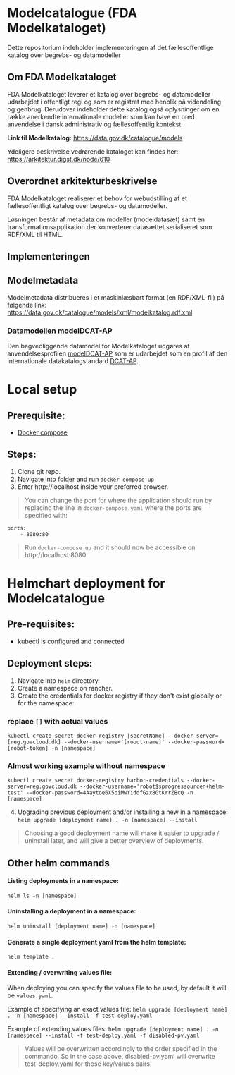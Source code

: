 # Modelcatalogue (FDA Modelkataloget)
Dette repositorium indeholder implementeringen af det fællesoffentlige katalog over begrebs- og datamodeller

## Om FDA Modelkataloget
FDA Modelkataloget leverer et katalog over begrebs- og datamodeller udarbejdet i offentligt regi og som er registret med henblik på videndeling og genbrug. Derudover indeholder dette katalog også oplysninger om en række anerkendte internationale modeller som kan have en bred anvendelse i dansk administrativ og fællesoffentlig kontekst. 

**Link til Modelkatalog:** 
https://data.gov.dk/catalogue/models 

Ydeligere beskrivelse vedrørende kataloget kan findes her: 
https://arkitektur.digst.dk/node/610 

## Overordnet arkitekturbeskrivelse
FDA Modelkataloget realiserer et behov for webudstilling af et fællesoffentligt katalog over begrebs- og datamodeller. 

Løsningen består af metadata om modeller (modeldatasæt) samt en transformationsapplikation der konverterer datasættet serialiseret som RDF/XML til HTML.

## Implementeringen

## Modelmetadata
Modelmetadata distribueres i et maskinlæsbart format (en RDF/XML-fil) på følgende link: https://data.gov.dk/catalogue/models/xml/modelkatalog.rdf.xml

### Datamodellen modelDCAT-AP
Den bagvedliggende datamodel for Modelkataloget udgøres af anvendelsesprofilen [modelDCAT-AP](https://github.com/digst/modelDCAT-AP) som er udarbejdet som en profil af den internationale datakatalogstandard [DCAT-AP](https://joinup.ec.europa.eu/solution/dcat-application-profile-data-portals-europe). 



# Local setup

## Prerequisite:
 - [Docker compose](https://docs.docker.com/compose/install)

## Steps:
1.  Clone git repo.
2.  Navigate into folder and run `docker compose up`
3.  Enter http://localhost inside your preferred browser.

> You can change the port for where the application should run by replacing the line in `docker-compose.yaml` where the ports are specified with:
```
ports: 
    - 8080:80
```
> Run `docker-compose up` and it should now be accessible on http://localhost:8080.


# Helmchart deployment for Modelcatalogue

## Pre-requisites:
- kubectl is configured and connected


## Deployment steps:

1. Navigate into `helm` directory.
2. Create a namespace on rancher.
3. Create the credentials for docker registry if they don't exist globally or for the namespace:

### replace `[]` with actual values
`kubectl create secret docker-registry [secretName] --docker-server=[reg.govcloud.dk] --docker-username='[robot-name]' --docker-password=[robot-token] -n [namespace]`


### Almost working example without namespace
`kubectl create secret docker-registry harbor-credentials --docker-server=reg.govcloud.dk --docker-username='robot$sprogressourcen+helm-test' --docker-password=4Aaytoe6X5oiMwYiddfGzx8GtKrrZBcQ -n [namespace]`

4. Upgrading previous deployment and/or installing a new in a namespace:
`helm upgrade [deployment name] . -n [namespace] --install`


> Choosing a good deployment name will make it easier to upgrade / uninstall later, and will give a better overview of deployments.



## Other helm commands

#### Listing deployments in a namespace:
`helm ls -n [namespace]`

#### Uninstalling a deployment in a namespace:
`helm uninstall [deployment name] -n [namespace]`

#### Generate a single deployment yaml from the helm template:
`helm template .`


#### Extending / overwriting values file:
When deploying you can specify the values file to be used, by default it will be `values.yaml`.

Example of specifying an exact values file:
`helm upgrade [deployment name] . -n [namespace] --install -f test-deploy.yaml`


Example of extending values files:
`helm upgrade [deployment name] . -n [namespace] --install -f test-deploy.yaml -f disabled-pv.yaml`

> Values will be overwritten accordingly to the order specified in the commando.
So in the case above, disabled-pv.yaml will overwrite test-deploy.yaml for those key/values pairs.

